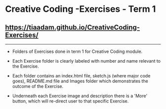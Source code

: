 # Creative Coding  -Exercises - Term 1
## https://tiaadam.github.io/CreativeCoding-Exercises/

---
- Folders of Exercises done in term 1 for Creative Coding module.

- Each Exercise folder is clearly labeled with number and name relevant to the Exercise.

-  Each folder contains an index.html file, sketch.js (where major code goes), README.md file and Images folder which demonstrates the outcome of the Exercise.

- Underneath each Exercise image and description there is a 'More' button, which will re-direct user to that specific Exercise.

```
